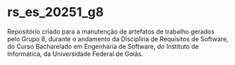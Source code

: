 # rs_es_20251_g8
Repositório criado para a manutenção de artefatos de trabalho gerados pelo Grupo 8, durante o andamento da Disciplina de Requisitos de Software, do Curso Bacharelado em Engenharia de Software, do Instituto de Informática, da Universidade Federal de Goiás.

